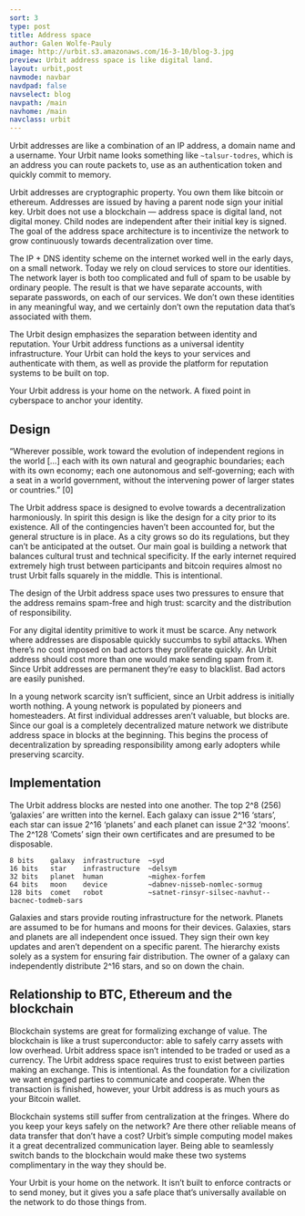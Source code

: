 ```yaml
---
sort: 3
type: post
title: Address space
author: Galen Wolfe-Pauly
image: http://urbit.s3.amazonaws.com/16-3-10/blog-3.jpg
preview: Urbit address space is like digital land.
layout: urbit,post
navmode: navbar
navdpad: false
navselect: blog
navpath: /main
navhome: /main
navclass: urbit
---
```


Urbit addresses are like a combination of an IP address, a domain name and a username.  Your Urbit name looks something like `~talsur-todres`, which is an address you can route packets to, use as an authentication token and quickly commit to memory.  

Urbit addresses are cryptographic property.  You own them like bitcoin or ethereum.   Addresses are issued by having a parent node sign your initial key.  Urbit does not use a blockchain — address space is digital land, not digital money.  Child nodes are independent after their initial key is signed.  The goal of the address space architecture is to incentivize the network to grow continuously towards decentralization over time.

The IP + DNS identity scheme on the internet worked well in the early days, on a small network.  Today we rely on cloud services to store our identities.  The network layer is both too complicated and full of spam to be usable by ordinary people.  The result is that we have separate accounts, with separate passwords, on each of our services.  We don’t own these identities in any meaningful way, and we certainly don’t own the reputation data that’s associated with them.

The Urbit design emphasizes the separation between identity and reputation.  Your Urbit address functions as a universal identity infrastructure.  Your Urbit can hold the keys to your services and authenticate with them, as well as provide the platform for reputation systems to be built on top.

Your Urbit address is your home on the network.  A fixed point in cyberspace to anchor your identity.  

## Design

“Wherever possible, work toward the evolution of independent regions in the world [...] each with its own natural and geographic boundaries; each with its own economy; each one autonomous and self-governing; each with a seat in a world government, without the intervening power of larger states or countries.” [0]

The Urbit address space is designed to evolve towards a decentralization harmoniously.  In spirit this design is like the design for a city prior to its existence.  All of the contingencies haven’t been accounted for, but the general structure is in place.  As a city grows so do its regulations, but they can’t be anticipated at the outset.  Our main goal is building a network that balances cultural trust and technical specificity.  If the early internet required extremely high trust between participants and bitcoin requires almost no trust Urbit falls squarely in the middle.  This is intentional.

The design of the Urbit address space uses two pressures to ensure that the address remains spam-free and high trust: scarcity and the distribution of responsibility.

For any digital identity primitive to work it must be scarce.  Any network where addresses are disposable quickly succumbs to sybil attacks.  When there’s no cost imposed on bad actors they proliferate quickly.  An Urbit address should cost more than one would make sending spam from it.  Since Urbit addresses are permanent they’re easy to blacklist.  Bad actors are easily punished.

In a young network scarcity isn’t sufficient, since an Urbit address is initially worth nothing.  A young network is populated by pioneers and homesteaders.  At first individual addresses aren’t valuable, but blocks are.  Since our goal is a completely decentralized mature network we distribute address space in blocks at the beginning.  This begins the process of decentralization by spreading responsibility among early adopters while preserving scarcity.

## Implementation

The Urbit address blocks are nested into one another.  The top 2^8 (256) ‘galaxies’ are written into the kernel.  Each galaxy can issue 2^16 ‘stars’, each star can issue 2^16 ‘planets’ and each planet can issue 2^32 ‘moons’.  The 2^128 ‘Comets’ sign their own certificates and are presumed to be disposable.  

```
8 bits    galaxy  infrastructure  ~syd
16 bits   star    infrastructure  ~delsym
32 bits   planet  human           ~mighex-forfem
64 bits   moon    device          ~dabnev-nisseb-nomlec-sormug
128 bits  comet   robot           ~satnet-rinsyr-silsec-navhut--bacnec-todmeb-sars
```

Galaxies and stars provide routing infrastructure for the network.  Planets are assumed to be for humans and moons for their devices.  Galaxies, stars and planets are all independent once issued.  They sign their own key updates and aren’t dependent on a specific parent.  The hierarchy exists solely as a system for ensuring fair distribution.  The owner of a galaxy can independently distribute 2^16 stars, and so on down the chain.

## Relationship to BTC, Ethereum and the blockchain

Blockchain systems are great for formalizing exchange of value.  The blockchain is like a trust superconductor: able to safely carry assets with low overhead.  Urbit address space isn’t intended to be traded or used as a currency.  The Urbit address space requires trust to exist between parties making an exchange.  This is intentional.  As the foundation for a civilization we want engaged parties to communicate and cooperate.  When the transaction is finished, however, your Urbit address is as much yours as your Bitcoin wallet.

Blockchain systems still suffer from centralization at the fringes.  Where do you keep your keys safely on the network?  Are there other reliable means of data transfer that don’t have a cost?  Urbit’s simple computing model makes it a great decentralized communication layer.  Being able to seamlessly switch bands to the blockchain would make these two systems complimentary in the way they should be.  

Your Urbit is your home on the network.  It isn’t built to enforce contracts or to send money, but it gives you a safe place that’s universally available on the network to do those things from.
